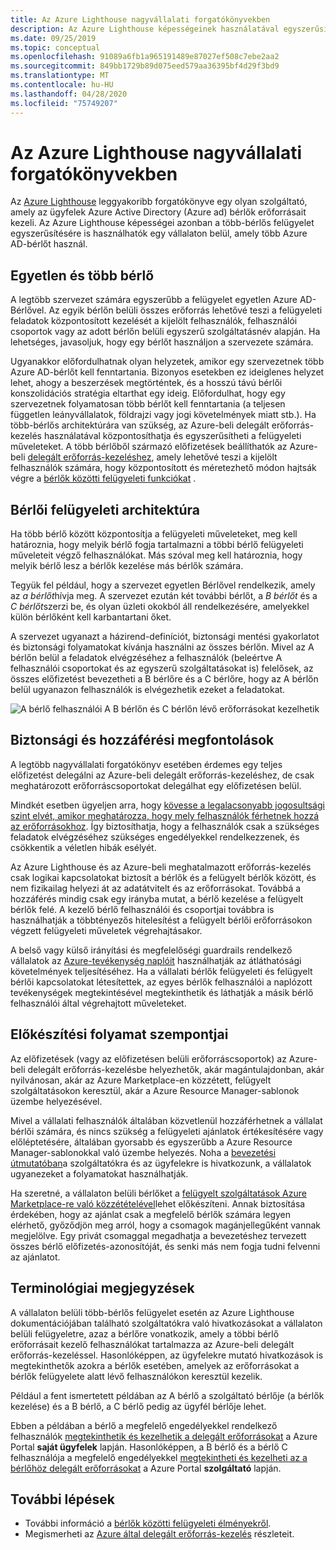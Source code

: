 ```yaml
---
title: Az Azure Lighthouse nagyvállalati forgatókönyvekben
description: Az Azure Lighthouse képességeinek használatával egyszerűsítheti a több-bérlős felügyeletet egy olyan vállalaton belül, amely több Azure AD-bérlőt használ.
ms.date: 09/25/2019
ms.topic: conceptual
ms.openlocfilehash: 91089a6fb1a965191489e87027ef508c7ebe2aa2
ms.sourcegitcommit: 849bb1729b89d075eed579aa36395bf4d29f3bd9
ms.translationtype: MT
ms.contentlocale: hu-HU
ms.lasthandoff: 04/28/2020
ms.locfileid: "75749207"
---
```

# <a name="azure-lighthouse-in-enterprise-scenarios"></a>Az Azure Lighthouse nagyvállalati forgatókönyvekben

Az [Azure Lighthouse](../overview.md) leggyakoribb forgatókönyve egy olyan szolgáltató, amely az ügyfelek Azure Active Directory (Azure ad) bérlők erőforrásait kezeli. Az Azure Lighthouse képességei azonban a több-bérlős felügyelet egyszerűsítésére is használhatók egy vállalaton belül, amely több Azure AD-bérlőt használ.

## <a name="single-vs-multiple-tenants"></a>Egyetlen és több bérlő

A legtöbb szervezet számára egyszerűbb a felügyelet egyetlen Azure AD-Bérlővel. Az egyik bérlőn belüli összes erőforrás lehetővé teszi a felügyeleti feladatok központosított kezelését a kijelölt felhasználók, felhasználói csoportok vagy az adott bérlőn belüli egyszerű szolgáltatásnév alapján. Ha lehetséges, javasoljuk, hogy egy bérlőt használjon a szervezete számára.

Ugyanakkor előfordulhatnak olyan helyzetek, amikor egy szervezetnek több Azure AD-bérlőt kell fenntartania. Bizonyos esetekben ez ideiglenes helyzet lehet, ahogy a beszerzések megtörténtek, és a hosszú távú bérlői konszolidációs stratégia eltarthat egy ideig. Előfordulhat, hogy egy szervezetnek folyamatosan több bérlőt kell fenntartania (a teljesen független leányvállalatok, földrajzi vagy jogi követelmények miatt stb.). Ha több-bérlős architektúrára van szükség, az Azure-beli delegált erőforrás-kezelés használatával központosíthatja és egyszerűsítheti a felügyeleti műveleteket. A több bérlőből származó előfizetések beállíthatók az Azure-beli [delegált erőforrás-kezeléshez](azure-delegated-resource-management.md), amely lehetővé teszi a kijelölt felhasználók számára, hogy központosított és méretezhető módon hajtsák végre a [bérlők közötti felügyeleti funkciókat](cross-tenant-management-experience.md) .

## <a name="tenant-management-architecture"></a>Bérlői felügyeleti architektúra

Ha több bérlő között központosítja a felügyeleti műveleteket, meg kell határoznia, hogy melyik bérlő fogja tartalmazni a többi bérlő felügyeleti műveleteit végző felhasználókat. Más szóval meg kell határoznia, hogy melyik bérlő lesz a bérlők kezelése más bérlők számára.

Tegyük fel például, hogy a szervezet egyetlen Bérlővel rendelkezik, amely az *a bérlőt*hívja meg. A szervezet ezután két további bérlőt, a *B bérlőt* és a *C bérlőt*szerzi be, és olyan üzleti okokból áll rendelkezésére, amelyekkel külön bérlőként kell karbantartani őket.

A szervezet ugyanazt a házirend-definíciót, biztonsági mentési gyakorlatot és biztonsági folyamatokat kívánja használni az összes bérlőn. Mivel az A bérlőn belül a feladatok elvégzéséhez a felhasználók (beleértve A felhasználói csoportokat és az egyszerű szolgáltatásokat is) felelősek, az összes előfizetést bevezetheti a B bérlőre és a C bérlőre, hogy az A bérlőn belül ugyanazon felhasználók is elvégezhetik ezeket a feladatokat.

![A bérlő felhasználói A B bérlőn és C bérlőn lévő erőforrásokat kezelhetik](../media/enterprise-azure-lighthouse.jpg)

## <a name="security-and-access-considerations"></a>Biztonsági és hozzáférési megfontolások

A legtöbb nagyvállalati forgatókönyv esetében érdemes egy teljes előfizetést delegálni az Azure-beli delegált erőforrás-kezeléshez, de csak meghatározott erőforráscsoportokat delegálhat egy előfizetésen belül.

Mindkét esetben ügyeljen arra, hogy [kövesse a legalacsonyabb jogosultsági szint elvét, amikor meghatározza, hogy mely felhasználók férhetnek hozzá az erőforrásokhoz](recommended-security-practices.md#assign-permissions-to-groups-using-the-principle-of-least-privilege). Így biztosíthatja, hogy a felhasználók csak a szükséges feladatok elvégzéséhez szükséges engedélyekkel rendelkezzenek, és csökkentik a véletlen hibák esélyét.

Az Azure Lighthouse és az Azure-beli meghatalmazott erőforrás-kezelés csak logikai kapcsolatokat biztosít a bérlők és a felügyelt bérlők között, és nem fizikailag helyezi át az adatátvitelt és az erőforrásokat. Továbbá a hozzáférés mindig csak egy irányba mutat, a bérlő kezelése a felügyelt bérlők felé.  A kezelő bérlő felhasználói és csoportjai továbbra is használhatják a többtényezős hitelesítést a felügyelt bérlői erőforrásokon végzett felügyeleti műveletek végrehajtásakor.

A belső vagy külső irányítási és megfelelőségi guardrails rendelkező vállalatok az [Azure-tevékenység naplóit](../../azure-monitor/platform/platform-logs-overview.md) használhatják az átláthatósági követelmények teljesítéséhez. Ha a vállalati bérlők felügyeleti és felügyelt bérlői kapcsolatokat létesítettek, az egyes bérlők felhasználói a naplózott tevékenységek megtekintésével megtekinthetik és láthatják a másik bérlő felhasználói által végrehajtott műveleteket.

## <a name="onboarding-process-considerations"></a>Előkészítési folyamat szempontjai

Az előfizetések (vagy az előfizetésen belüli erőforráscsoportok) az Azure-beli delegált erőforrás-kezelésbe helyezhetők, akár magántulajdonban, akár nyilvánosan, akár az Azure Marketplace-en közzétett, felügyelt szolgáltatásokon keresztül, akár a Azure Resource Manager-sablonok üzembe helyezésével.

Mivel a vállalati felhasználók általában közvetlenül hozzáférhetnek a vállalat bérlői számára, és nincs szükség a felügyeleti ajánlatok értékesítésére vagy előléptetésére, általában gyorsabb és egyszerűbb a Azure Resource Manager-sablonokkal való üzembe helyezés. Noha a [bevezetési útmutatóban](../how-to/onboard-customer.md)a szolgáltatókra és az ügyfelekre is hivatkozunk, a vállalatok ugyanezeket a folyamatokat használhatják.

Ha szeretné, a vállalaton belüli bérlőket a [felügyelt szolgáltatások Azure Marketplace-re való közzétételével](../how-to/publish-managed-services-offers.md)lehet előkészíteni. Annak biztosítása érdekében, hogy az ajánlat csak a megfelelő bérlők számára legyen elérhető, győződjön meg arról, hogy a csomagok magánjellegűként vannak megjelölve. Egy privát csomaggal megadhatja a bevezetéshez tervezett összes bérlő előfizetés-azonosítóját, és senki más nem fogja tudni felvenni az ajánlatot.

## <a name="terminology-notes"></a>Terminológiai megjegyzések

A vállalaton belüli több-bérlős felügyelet esetén az Azure Lighthouse dokumentációjában található szolgáltatókra való hivatkozásokat a vállalaton belüli felügyeletre, azaz a bérlőre vonatkozik, amely a többi bérlő erőforrásait kezelő felhasználókat tartalmazza az Azure-beli delegált erőforrás-kezeléssel. Hasonlóképpen, az ügyfelekre mutató hivatkozások is megtekinthetők azokra a bérlők esetében, amelyek az erőforrásokat a bérlők felügyelete alatt lévő felhasználókon keresztül kezelik.

Például a fent ismertetett példában az A bérlő a szolgáltató bérlője (a bérlők kezelése) és a B bérlő, a C bérlő pedig az ügyfél bérlője lehet.

Ebben a példában a bérlő a megfelelő engedélyekkel rendelkező felhasználók [megtekinthetik és kezelhetik a delegált erőforrásokat](../how-to/view-manage-customers.md) a Azure Portal **saját ügyfelek** lapján. Hasonlóképpen, a B bérlő és a bérlő C felhasználója a megfelelő engedélyekkel [megtekintheti és kezelheti az a bérlőhöz delegált erőforrásokat](../how-to/view-manage-service-providers.md) a Azure Portal **szolgáltató** lapján.

## <a name="next-steps"></a>További lépések

- További információ a [bérlők közötti felügyeleti élményekről](cross-tenant-management-experience.md).
- Megismerheti az [Azure által delegált erőforrás-kezelés](azure-delegated-resource-management.md) részleteit.